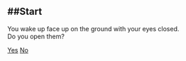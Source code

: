 ##Start
---
You wake up face up on the ground with your eyes closed.  
Do you open them?  
  
[Yes](open_eyes.md) [No](endings/wolves.md)